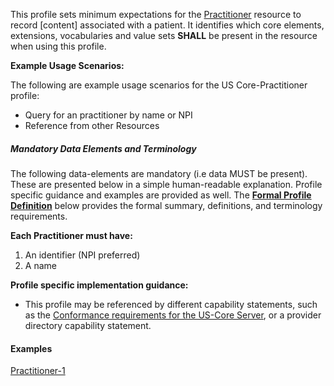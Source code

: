 
This profile sets minimum expectations for the [Practitioner] resource to record [content] associated with a patient. It identifies which core elements, extensions, vocabularies and value sets **SHALL** be present in the resource when using this profile.

**Example Usage Scenarios:**

The following are example usage scenarios for the US Core-Practitioner profile:

-   Query for an practitioner by name or NPI
-   Reference from other Resources


##### Mandatory Data Elements and Terminology


The following data-elements are mandatory (i.e data MUST be present). These are presented below in a simple human-readable explanation.  Profile specific guidance and examples are provided as well.  The [**Formal Profile Definition**](#profile) below provides the  formal summary, definitions, and  terminology requirements.  

**Each Practitioner must have:**

1.  An identifier (NPI preferred)
1.  A name

**Profile specific implementation guidance:**

- This profile may be referenced by different capability statements, such as the [Conformance requirements for the US-Core Server], or a provider directory capability statement.


#### Examples

[Practitioner-1](Practitioner-practitioner-1.html)

[Practitioner]: http://build.fhir.org/practitioner.html
[Conformance requirements for the US-Core Server]: CapabilityStatement-server.html
